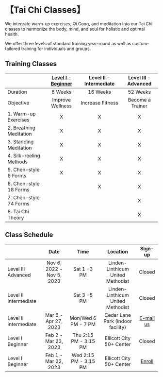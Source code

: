 # 【Tai Chi Classes】

We integrate warm-up exercises, Qi Gong, and meditation into our Tai Chi classes to harmonize the body, mind, and soul for holistic and optimal health. 

We offer three levels of standard training year-round as well as custom-tailored training for individuals and groups.  

## Training Classes

|             |  [Level I - Beginner](03.md)  |Level II - Intermediate | Level III - Advanced | 
|------------------|:--------------:|:-----------:|:-----------:|
|   Duration              | 8 Weeks       |  16 Weeks     |  52 Weeks      |
|  Objective  |  Improve Wellness| Increase Fitness | Become a Trainer|
| 1. Warm-up Exercises         |         X    |    X      | X |
| 2. Breathing Meditation         |           X  |    X      | X |
| 3. Standing Meditation         |         X    |    X      | X  |
| 4. Silk-reeling Methods        |          X   |    X      | X |
| 5. Chen-style 6 Forms        |        X      |     X     | X  |
| 6. Chen-style 18 Forms        |              |     X     | X |
| 7. Chen-style 74 Forms            |              |           | X  |
| 8. Tai Chi Theory      |              |           | X |

## Class Schedule

|             |  Date  |Time | Location | Sign-up |
|------------------|:--------------:|:-----------:|:-----------:|:--------:|
|   Level III Advanced    | Nov 6, 2022 - Nov 5, 2023       |  Sat 1 -3 PM    |    Linden-Linthicum United Methodist   | Closed |
|   Level II Intermediate |                     |Sat 3 -5 PM | Linden-Linthicum United Methodist | Closed |
|   Level II Intermediate |    Mar 6 - Apr 27, 2023  |    Mon/Wed 6 PM - 7 PM    | Cedar Lane Park (indoor facility) | [E-mail us](mailto:taichihealth.life.com) |
|   Level I Beginner      |    Feb 2 - Mar 23, 2023  |    Thu 2:15 PM - 3:15 PM      | Ellicott City 50+ Center |  Closed | 
|   Level I Beginner      |    Feb 1 - Mar 22, 2023  |    Wed 2:15 PM - 3:15 PM      | Ellicott City 50+ Center | [Enroll](https://anc.apm.activecommunities.com/howardcounty/activity/search/detail/123574?onlineSiteId=0&from_original_cui=true&locale=en-US) |



